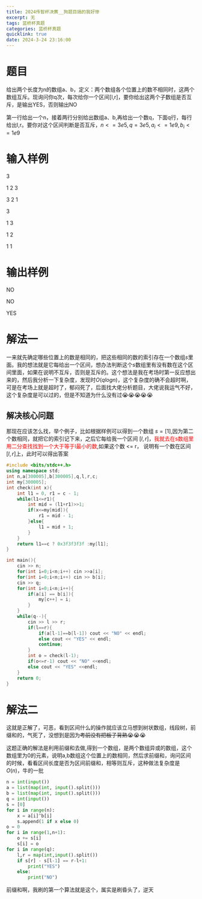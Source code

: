 ```yaml
---
title: 2024传智杯决赛__狗题目搞的我好惨
excerpt: 无
tags: 蓝桥杯真题
categories: 蓝桥杯真题
quicklink: true
date: 2024-3-24 23:16:00
---
```


# 题目

给出两个长度为n的数组a、b，定义：两个数组各个位置上的数不相同时，这两个数组互斥。现询问你q次，每次给你一个区间[l,r]，要你给出这两个子数组是否互斥，是输出YES，否则输出NO

第一行给出一个n，接着两行分别给出数组a、b,再给出一个数q，下面q行，每行给出l,r。要你对这个区间判断是否互斥，$n<=3e5,q=3e5,a_i<=1e9,b_i<=1e9$

# 输入样例

3

1 2 3

3 2 1

3

1 3

1 2

1 1

# 输出样例

NO

NO

YES

# 解法一

一来就先确定哪些位置上的数是相同的，把这些相同的数的索引存在一个数组$s$里面。我的想法就是它每给出一个区间，想办法判断这个$s$数组里有没有数在这个区间里面，如果在说明不互斥，否则是互斥的。这个想法是我在考场时第一反应想出来的，然后我分析一下复杂度，发现时$O(qlogn)$，这个复杂度的确不会超时啊，可是在考场上就是超时了，郁闷死了，后面找大佬分析题目，大佬说我运气不好，这个复杂度是可以过的，但是不知道为什么没有过😭😭😭😭😭

## 解决核心问题

那现在应该怎么找，举个例子，比如根据样例可以得到一个数组 $s = [1]$,因为第二个数相同，就把它的索引记下来，之后它每给我一个区间 $[l,r]$，<span style="color:red">我就去在s数组里用二分查找找到一个大于等于l最小的数</span>,如果这个数 <= r， 说明有一个数在区间$[l,r]$上，此时可以得出答案

```cpp
#include <bits/stdc++.h>
using namespace std;
int n,a[300005],b[300005],q,l,r,c;
int my[300005];
int check(int x){
    int l1 = 0, r1 = c - 1;
    while(l1<=r1){
        int mid = (l1+r1)>>1;
        if(x<=my[mid]){
            r1 = mid - 1;
        }else{
            l1 = mid + 1;
        }
    }
    return l1==c ? 0x3f3f3f3f :my[l1];
}

int main(){
    cin >> n;
    for(int i=0;i<n;i++) cin >>a[i];
    for(int i=0;i<n;i++) cin >> b[i];
    cin >> q;
    for(int i=0;i<n;i++){
        if(a[i] == b[i]){
            my[c++] = i;
        }
    }
    while(q--){
        cin >> l >> r;
        if(l==r){
            if(a[l-1]==b[l-1]) cout << "NO" << endl;
            else cout << "YES" << endl;
            continue;
        }
        int o = check(l-1);
        if(o<=r-1) cout << "NO" <<endl;
        else cout << "YES" <<endl;
    }
    return 0;
}
```

# 解法二

这就是正解了，可恶，看到区间什么的操作就应该立马想到树状数组，线段树，前缀和的，气死了，没想到是因为~~考前没有把板子背熟~~😭😭😭

这题正确的解法是利用前缀和去做,得到一个数组，是两个数组异或的数组，这个数组里为0的元素，说明a,b数组这个位置上的数相同，然后求前缀和，询问区间的时候，看看区间长度是否为区间前缀和，相等则互斥，这种做法复杂度是$O(n)$，牛的一批

```python
n = int(input())
a = list(map(int, input().split()))
b = list(map(int, input().split()))
q = int(input())
s = [0]
for i in range(n):
    x = a[i]^b[i]
    s.append(1 if x else 0)
o = 0
for i in range(1,n+1):
    o += s[i]
    s[i] = o
for i in range(q):
    l,r = map(int,input().split())
    if s[r] - s[l-1] == r-l+1:
        print("YES")
    else:
        print("NO")
```

前缀和啊，我刷的第一个算法就是这个，属实是刷昏头了，逆天
